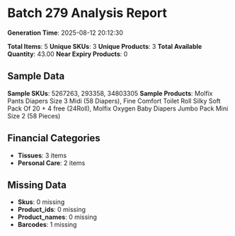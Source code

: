 # Batch 279 Analysis Report

**Generation Time**: 2025-08-12 20:12:30

**Total Items**: 5
**Unique SKUs**: 3
**Unique Products**: 3
**Total Available Quantity**: 43.00
**Near Expiry Products**: 0

## Sample Data
**Sample SKUs**: 5267263, 293358, 34803305
**Sample Products**: Molfix Pants Diapers Size 3 Midi (58 Diapers), Fine Comfort Toilet Roll Silky Soft Pack Of 20 + 4 free (24Roll), Molfix Oxygen Baby Diapers Jumbo Pack Mini Size 2 (58 Pieces)

## Financial Categories
- **Tissues**: 3 items
- **Personal Care**: 2 items

## Missing Data
- **Skus**: 0 missing
- **Product_ids**: 0 missing
- **Product_names**: 0 missing
- **Barcodes**: 1 missing
